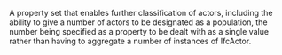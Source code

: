 ﻿A property set that enables further classification of actors, including the ability to give a number of actors to be designated as a population, the number being specified as a property to be dealt with as a single value rather than having to aggregate a number of instances of IfcActor.